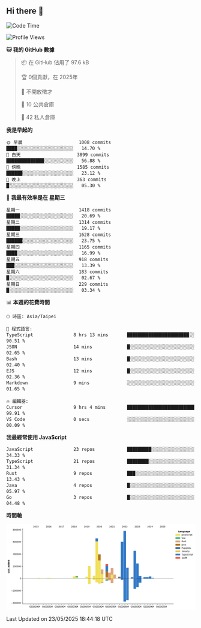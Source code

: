 ## Hi there 👋

<!--START_SECTION:waka-->
![Code Time](http://img.shields.io/badge/Code%20Time-316%20hrs%209%20mins-blue)

![Profile Views](http://img.shields.io/badge/%E5%80%8B%E4%BA%BA%E9%A0%81%E9%9D%A2%E7%80%8F%E8%A6%BD%E6%AC%A1%E6%95%B8-1-blue)

**🐱 我的 GitHub 數據** 

> 📦 在 GitHub 佔用了 97.6 kB 
 > 
> 🏆  0個貢獻，在 2025年
 > 
> 🚫 不開放徵才
 > 
> 📜 10 公共倉庫 
 > 
> 🔑 42 私人倉庫 
 > 
**我是早起的** 

```text
🌞 早晨                     1008 commits        ████░░░░░░░░░░░░░░░░░░░░░   14.70 % 
🌆 白天                     3899 commits        ██████████████░░░░░░░░░░░   56.88 % 
🌃 傍晚                     1585 commits        ██████░░░░░░░░░░░░░░░░░░░   23.12 % 
🌙 晚上                     363 commits         █░░░░░░░░░░░░░░░░░░░░░░░░   05.30 % 
```
📅 **我最有效率是在 星期三** 

```text
星期一                      1418 commits        █████░░░░░░░░░░░░░░░░░░░░   20.69 % 
星期二                      1314 commits        █████░░░░░░░░░░░░░░░░░░░░   19.17 % 
星期三                      1628 commits        ██████░░░░░░░░░░░░░░░░░░░   23.75 % 
星期四                      1165 commits        ████░░░░░░░░░░░░░░░░░░░░░   16.99 % 
星期五                      918 commits         ███░░░░░░░░░░░░░░░░░░░░░░   13.39 % 
星期六                      183 commits         █░░░░░░░░░░░░░░░░░░░░░░░░   02.67 % 
星期日                      229 commits         █░░░░░░░░░░░░░░░░░░░░░░░░   03.34 % 
```


📊 **本週的花費時間** 

```text
🕑︎ 時區: Asia/Taipei

💬 程式語言: 
TypeScript               8 hrs 13 mins       ███████████████████████░░   90.51 % 
JSON                     14 mins             █░░░░░░░░░░░░░░░░░░░░░░░░   02.65 % 
Bash                     13 mins             █░░░░░░░░░░░░░░░░░░░░░░░░   02.40 % 
EJS                      12 mins             █░░░░░░░░░░░░░░░░░░░░░░░░   02.36 % 
Markdown                 9 mins              ░░░░░░░░░░░░░░░░░░░░░░░░░   01.65 % 

🔥 編輯器: 
Cursor                   9 hrs 4 mins        █████████████████████████   99.91 % 
VS Code                  0 secs              ░░░░░░░░░░░░░░░░░░░░░░░░░   00.09 % 
```

**我最經常使用 JavaScript** 

```text
JavaScript               23 repos            █████████░░░░░░░░░░░░░░░░   34.33 % 
TypeScript               21 repos            ████████░░░░░░░░░░░░░░░░░   31.34 % 
Rust                     9 repos             ███░░░░░░░░░░░░░░░░░░░░░░   13.43 % 
Java                     4 repos             █░░░░░░░░░░░░░░░░░░░░░░░░   05.97 % 
Go                       3 repos             █░░░░░░░░░░░░░░░░░░░░░░░░   04.48 % 
```



**時間軸**

![Lines of Code chart](https://raw.githubusercontent.com/jos61404/jos61404/main/assets/bar_graph.png)


 Last Updated on 23/05/2025 18:44:18 UTC
<!--END_SECTION:waka-->



<!--
**jos61404/jos61404** is a ✨ _special_ ✨ repository because its `README.md` (this file) appears on your GitHub profile.

Here are some ideas to get you started:

- 🔭 I’m currently working on ...
- 🌱 I’m currently learning ...
- 👯 I’m looking to collaborate on ...
- 🤔 I’m looking for help with ...
- 💬 Ask me about ...
- 📫 How to reach me: ...
- 😄 Pronouns: ...
- ⚡ Fun fact: ...
-->
